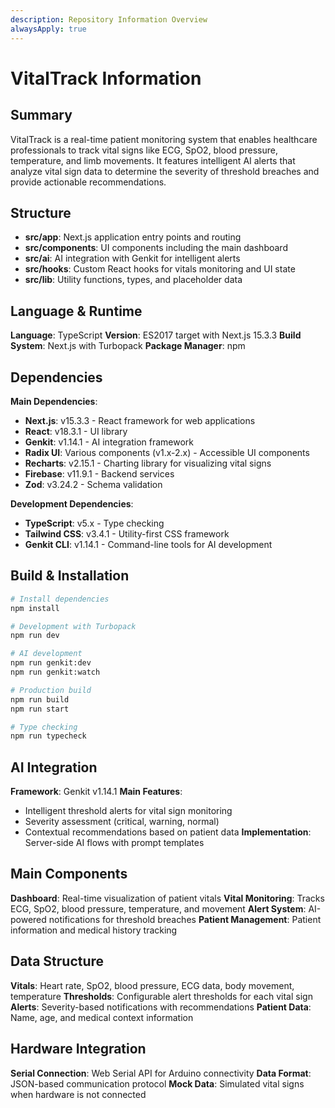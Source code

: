 ```yaml
---
description: Repository Information Overview
alwaysApply: true
---
```


# VitalTrack Information

## Summary
VitalTrack is a real-time patient monitoring system that enables healthcare professionals to track vital signs like ECG, SpO2, blood pressure, temperature, and limb movements. It features intelligent AI alerts that analyze vital sign data to determine the severity of threshold breaches and provide actionable recommendations.

## Structure
- **src/app**: Next.js application entry points and routing
- **src/components**: UI components including the main dashboard
- **src/ai**: AI integration with Genkit for intelligent alerts
- **src/hooks**: Custom React hooks for vitals monitoring and UI state
- **src/lib**: Utility functions, types, and placeholder data

## Language & Runtime
**Language**: TypeScript
**Version**: ES2017 target with Next.js 15.3.3
**Build System**: Next.js with Turbopack
**Package Manager**: npm

## Dependencies
**Main Dependencies**:
- **Next.js**: v15.3.3 - React framework for web applications
- **React**: v18.3.1 - UI library
- **Genkit**: v1.14.1 - AI integration framework
- **Radix UI**: Various components (v1.x-2.x) - Accessible UI components
- **Recharts**: v2.15.1 - Charting library for visualizing vital signs
- **Firebase**: v11.9.1 - Backend services
- **Zod**: v3.24.2 - Schema validation

**Development Dependencies**:
- **TypeScript**: v5.x - Type checking
- **Tailwind CSS**: v3.4.1 - Utility-first CSS framework
- **Genkit CLI**: v1.14.1 - Command-line tools for AI development

## Build & Installation
```bash
# Install dependencies
npm install

# Development with Turbopack
npm run dev

# AI development
npm run genkit:dev
npm run genkit:watch

# Production build
npm run build
npm run start

# Type checking
npm run typecheck
```

## AI Integration
**Framework**: Genkit v1.14.1
**Main Features**:
- Intelligent threshold alerts for vital sign monitoring
- Severity assessment (critical, warning, normal)
- Contextual recommendations based on patient data
**Implementation**: Server-side AI flows with prompt templates

## Main Components
**Dashboard**: Real-time visualization of patient vitals
**Vital Monitoring**: Tracks ECG, SpO2, blood pressure, temperature, and movement
**Alert System**: AI-powered notifications for threshold breaches
**Patient Management**: Patient information and medical history tracking

## Data Structure
**Vitals**: Heart rate, SpO2, blood pressure, ECG data, body movement, temperature
**Thresholds**: Configurable alert thresholds for each vital sign
**Alerts**: Severity-based notifications with recommendations
**Patient Data**: Name, age, and medical context information

## Hardware Integration
**Serial Connection**: Web Serial API for Arduino connectivity
**Data Format**: JSON-based communication protocol
**Mock Data**: Simulated vital signs when hardware is not connected